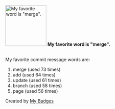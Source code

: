 <img src="https://my-badges.github.io/my-badges/favorite-word.png" alt="My favorite word is &quot;merge&quot;." title="My favorite word is &quot;merge&quot;." width="128">
<strong>My favorite word is &quot;merge&quot;.</strong>
<br><br>

My favorite commit message words are:

1. merge (used 73 times)
2. add (used 64 times)
3. update (used 61 times)
4. branch (used 58 times)
5. page (used 56 times)


Created by <a href="https://github.com/my-badges/my-badges">My Badges</a>